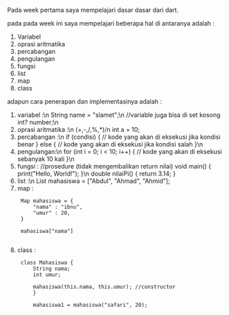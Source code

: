 Pada week pertama saya mempelajari dasar dasar dari dart.

pada pada week ini saya mempelajari beberapa hal di antaranya adalah :
1. Variabel
2. oprasi aritmatika
3. percabangan
4. pengulangan 
5. fungsi
6. list
7. map
8. class

adapun cara penerapan dan implementasinya adalah :
1.  variabel :\n
    String name = "slamet";\n
    //variable juga bisa di set kosong
    int? number;\n
2. oprasi aritmatika :\n
    (+,-,/,%,*)/n
    int a = 10;
3. percabangan :\n
    if (condisi) {
         // kode yang akan di eksekusi jika kondisi benar
        } else {
            // kode yang akan di eksekusi jika kondisi salah
        }\n
4. pengulangan:\n
    for (int i = 0; i < 10; i++) {
    // kode yang akan di eksekusi sebanyak 10 kali
    }\n
5. fungsi :
    //prosedure (tidak mengembalikan return nilai)
    void main() {
        print("Hello, World!");
    }\n
    double nilaiPi() {
        return 3.14;
    }
6. list :\n
    List<String> mahasiswa = ["Abdul", "Ahmad", "Ahmid"];
7. map :
   ```
    Map mahasiswa = {
        "nama" : "ibnu",
        "umur" : 20, 
    }

    mahasiswa["nama"]
    
9. class :
   ```
    class Mahasiswa {
        String nama;
        int umur;

        mahasiswa(this.nama, this.umur); //constructor
        }

        mahasiswa1 = mahasiswa("safari", 20);

